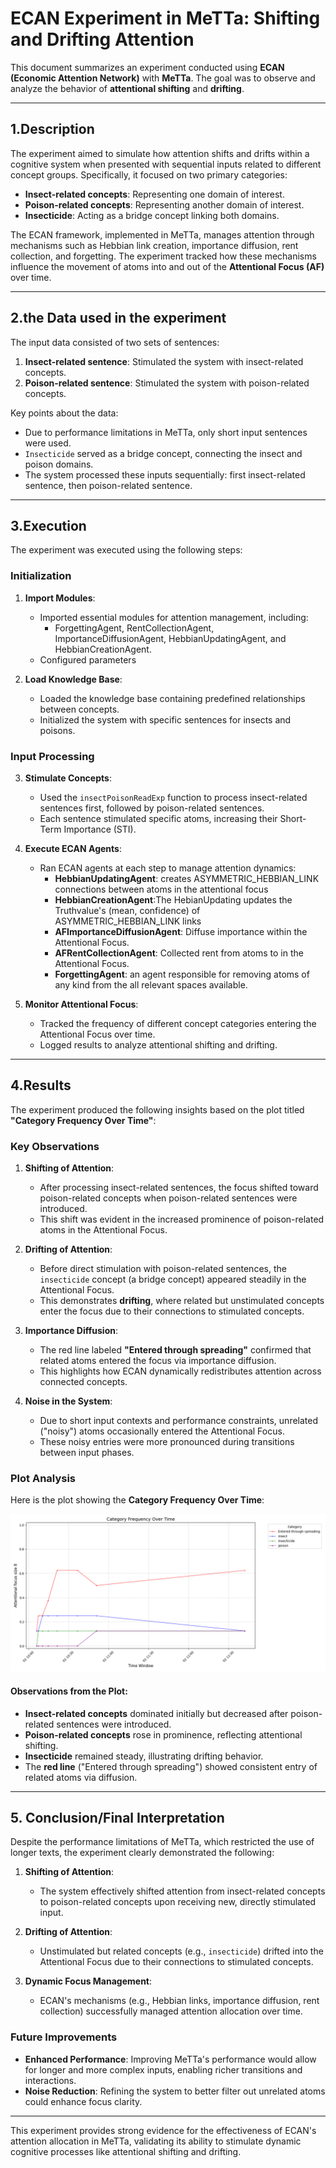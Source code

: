 # ECAN Experiment in MeTTa: Shifting and Drifting Attention

This document summarizes an experiment conducted using **ECAN (Economic Attention Network)** with **MeTTa**. The goal was to observe and analyze the behavior of **attentional shifting** and **drifting**.

---

## 1.Description

The experiment aimed to simulate how attention shifts and drifts within a cognitive system when presented with sequential inputs related to different concept groups. Specifically, it focused on two primary categories:
- **Insect-related concepts**: Representing one domain of interest.
- **Poison-related concepts**: Representing another domain of interest.
- **Insecticide**: Acting as a bridge concept linking both domains.

The ECAN framework, implemented in MeTTa, manages attention through mechanisms such as Hebbian link creation, importance diffusion, rent collection, and forgetting. The experiment tracked how these mechanisms influence the movement of atoms into and out of the **Attentional Focus (AF)** over time.

---

## 2.the Data used in the experiment

The input data consisted of two sets of sentences:
1. **Insect-related sentence**: Stimulated the system with insect-related concepts.
2. **Poison-related sentence**: Stimulated the system with poison-related concepts.
   

Key points about the data:
- Due to performance limitations in MeTTa, only short input sentences were used.
- `Insecticide` served as a bridge concept, connecting the insect and poison domains.
- The system processed these inputs sequentially: first insect-related sentence, then poison-related sentence.

---

## 3.Execution 

The experiment was executed using the following steps:

### Initialization
1. **Import Modules**:
   - Imported essential modules for attention management, including:
     - ForgettingAgent, RentCollectionAgent, ImportanceDiffusionAgent, HebbianUpdatingAgent, and HebbianCreationAgent.
   - Configured parameters 

2. **Load Knowledge Base**:
   - Loaded the knowledge base containing predefined relationships between concepts.
   - Initialized the system with specific sentences for insects and poisons.

### Input Processing
3. **Stimulate Concepts**:
   - Used the `insectPoisonReadExp` function to process insect-related sentences first, followed by poison-related sentences.
   - Each sentence stimulated specific atoms, increasing their Short-Term Importance (STI).

4. **Execute ECAN Agents**:
   - Ran ECAN agents at each step to manage attention dynamics:
     - **HebbianUpdatingAgent**: creates ASYMMETRIC_HEBBIAN_LINK  connections between atoms in the attentional focus
     - **HebbianCreationAgent**:The HebianUpdating updates the Truthvalue's (mean, confidence) of ASYMMETRIC_HEBBIAN_LINK links
     - **AFImportanceDiffusionAgent**: Diffuse importance within the Attentional Focus.
     - **AFRentCollectionAgent**: Collected rent from  atoms to in the Attentional Focus.
     - **ForgettingAgent**: an agent responsible for removing atoms of any kind from the all relevant spaces available.

5. **Monitor Attentional Focus**:
   - Tracked the frequency of different concept categories entering the Attentional Focus over time.
   - Logged results to analyze attentional shifting and drifting.

---

## 4.Results

The experiment produced the following insights based on the plot titled **"Category Frequency Over Time"**:

### Key Observations
1. **Shifting of Attention**:
   - After processing insect-related sentences, the focus shifted toward poison-related concepts when poison-related sentences were introduced.
   - This shift was evident in the increased prominence of poison-related atoms in the Attentional Focus.

2. **Drifting of Attention**:
   - Before direct stimulation with poison-related sentences, the `insecticide` concept (a bridge concept) appeared steadily in the Attentional Focus.
   - This demonstrates **drifting**, where related but unstimulated concepts enter the focus due to their connections to stimulated concepts.

3. **Importance Diffusion**:
   - The red line labeled **"Entered through spreading"** confirmed that related atoms entered the focus via importance diffusion.
   - This highlights how ECAN dynamically redistributes attention across connected concepts.

4. **Noise in the System**:
   - Due to short input contexts and performance constraints, unrelated ("noisy") atoms occasionally entered the Attentional Focus.
   - These noisy entries were more pronounced during transitions between input phases.

### Plot Analysis

Here is the plot showing the **Category Frequency Over Time**:

![Category Frequency Over Time](output/plot.png)

#### Observations from the Plot:
- **Insect-related concepts** dominated initially but decreased after poison-related sentences were introduced.
- **Poison-related concepts** rose in prominence, reflecting attentional shifting.
- **Insecticide** remained steady, illustrating drifting behavior.
- The **red line** ("Entered through spreading") showed consistent entry of related atoms via diffusion.

---

## 5. Conclusion/Final Interpretation

Despite the performance limitations of MeTTa, which restricted the use of longer texts, the experiment clearly demonstrated the following:

1. **Shifting of Attention**:
   - The system effectively shifted attention from insect-related concepts to poison-related concepts upon receiving new, directly stimulated input.

2. **Drifting of Attention**:
   - Unstimulated but related concepts (e.g., `insecticide`) drifted into the Attentional Focus due to their connections to stimulated concepts.

3. **Dynamic Focus Management**:
   - ECAN's mechanisms (e.g., Hebbian links, importance diffusion, rent collection) successfully managed attention allocation over time.

### Future Improvements
- **Enhanced Performance**: Improving MeTTa's performance would allow for longer and more complex inputs, enabling richer transitions and interactions.
- **Noise Reduction**: Refining the system to better filter out unrelated atoms could enhance focus clarity.

---

This experiment provides strong evidence for the effectiveness of ECAN's attention allocation in MeTTa, validating its ability to stimulate dynamic cognitive processes like attentional shifting and drifting.
